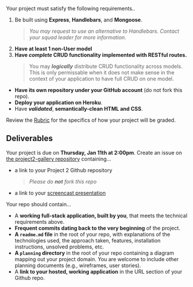 
Your project must satisfy the following requirements..

  1. Be built using **Express**, **Handlebars**, and **Mongoose**.
     > *You may request to use an alternative to Handlebars. Contact your squad leader for more information.*
  2. **Have at least 1 non-User model**
  3. **Have _complete_ CRUD functionality implemented with RESTful routes.**
     > You may ***logically*** distribute CRUD functionality across models. This is only permissable when it does not make sense in the context of your application to have full CRUD on one model.
  - **Have its own repository under your GitHub account** (do not fork this repo).
  - **Deploy your application on Heroku**.
  - Have ***validated***, **semantically-clean HTML and CSS**.

Review the [Rubric](evaluation.md) for the specifics of how your project will be graded.

## Deliverables

Your project is due on **Thursday, Jan 11th at 2:00pm**. Create an issue on [the project2-gallery repository](https://github.com/ga-dc/project2-gallery) containing...

  * a link to your Project 2 Github repository
    > *Please do **not** fork this repo*
  * a link to your [screencast presentation](https://git.generalassemb.ly/ga-wdi-exercises/project2/blob/master/presentations.md)

Your repo should contain...

  * A **working full-stack application, built by you**, that meets the technical requirements above.
  * **Frequent commits dating back to the very beginning** of the project.
  * **A ``readme.md`` file** in the root of your repo, with explanations of the technologies used, the approach taken, features, installation instructions, unsolved problems, etc.
  * **A `planning` directory** in the root of your repo containing a diagram mapping out your project domain. You are welcome to include other planning documents (e.g., wireframes, user stories).
  * A **link to your hosted, working application** in the URL section of your Github repo.

